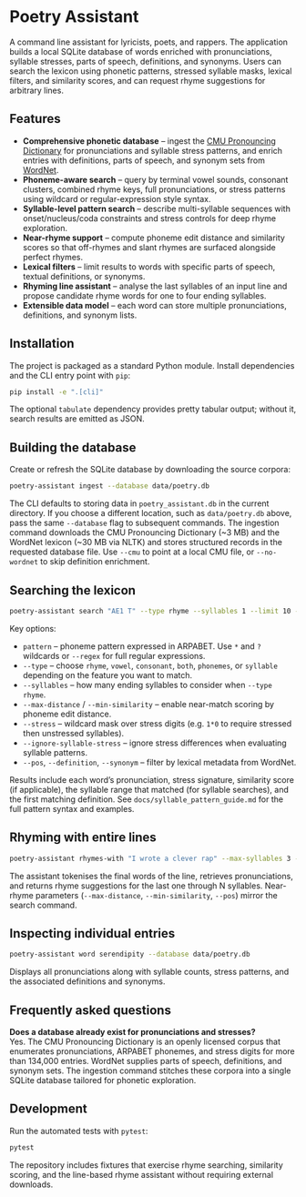 # Poetry Assistant

A command line assistant for lyricists, poets, and rappers. The application builds a local SQLite database of words enriched with pronunciations, syllable stresses, parts of speech, definitions, and synonyms. Users can search the lexicon using phonetic patterns, stressed syllable masks, lexical filters, and similarity scores, and can request rhyme suggestions for arbitrary lines.

## Features

* **Comprehensive phonetic database** – ingest the [CMU Pronouncing Dictionary](https://github.com/cmusphinx/cmudict) for pronunciations and syllable stress patterns, and enrich entries with definitions, parts of speech, and synonym sets from [WordNet](https://wordnet.princeton.edu/).
* **Phoneme-aware search** – query by terminal vowel sounds, consonant clusters, combined rhyme keys, full pronunciations, or stress patterns using wildcard or regular-expression style syntax.
* **Syllable-level pattern search** – describe multi-syllable sequences with onset/nucleus/coda constraints and stress controls for deep rhyme exploration.
* **Near-rhyme support** – compute phoneme edit distance and similarity scores so that off-rhymes and slant rhymes are surfaced alongside perfect rhymes.
* **Lexical filters** – limit results to words with specific parts of speech, textual definitions, or synonyms.
* **Rhyming line assistant** – analyse the last syllables of an input line and propose candidate rhyme words for one to four ending syllables.
* **Extensible data model** – each word can store multiple pronunciations, definitions, and synonym lists.

## Installation

The project is packaged as a standard Python module. Install dependencies and the CLI entry point with `pip`:

```bash
pip install -e ".[cli]"
```

The optional `tabulate` dependency provides pretty tabular output; without it, search results are emitted as JSON.

## Building the database

Create or refresh the SQLite database by downloading the source corpora:

```bash
poetry-assistant ingest --database data/poetry.db
```

The CLI defaults to storing data in `poetry_assistant.db` in the current directory. If you choose a different location, such as `data/poetry.db` above, pass the same `--database` flag to subsequent commands. The ingestion command downloads the CMU Pronouncing Dictionary (~3 MB) and the WordNet lexicon (~30 MB via NLTK) and stores structured records in the requested database file. Use `--cmu` to point at a local CMU file, or `--no-wordnet` to skip definition enrichment.

## Searching the lexicon

```bash
poetry-assistant search "AE1 T" --type rhyme --syllables 1 --limit 10 --database data/poetry.db
```

Key options:

* `pattern` – phoneme pattern expressed in ARPABET. Use `*` and `?` wildcards or `--regex` for full regular expressions.
* `--type` – choose `rhyme`, `vowel`, `consonant`, `both`, `phonemes`, or `syllable` depending on the feature you want to match.
* `--syllables` – how many ending syllables to consider when `--type rhyme`.
* `--max-distance` / `--min-similarity` – enable near-match scoring by phoneme edit distance.
* `--stress` – wildcard mask over stress digits (e.g. `1*0` to require stressed then unstressed syllables).
* `--ignore-syllable-stress` – ignore stress differences when evaluating syllable patterns.
* `--pos`, `--definition`, `--synonym` – filter by lexical metadata from WordNet.

Results include each word’s pronunciation, stress signature, similarity score (if applicable), the syllable range that matched (for syllable searches), and the first matching definition. See `docs/syllable_pattern_guide.md` for the full pattern syntax and examples.

## Rhyming with entire lines

```bash
poetry-assistant rhymes-with "I wrote a clever rap" --max-syllables 3 --database data/poetry.db
```

The assistant tokenises the final words of the line, retrieves pronunciations, and returns rhyme suggestions for the last one through N syllables. Near-rhyme parameters (`--max-distance`, `--min-similarity`, `--pos`) mirror the search command.

## Inspecting individual entries

```bash
poetry-assistant word serendipity --database data/poetry.db
```

Displays all pronunciations along with syllable counts, stress patterns, and the associated definitions and synonyms.

## Frequently asked questions

**Does a database already exist for pronunciations and stresses?**  
Yes. The CMU Pronouncing Dictionary is an openly licensed corpus that enumerates pronunciations, ARPABET phonemes, and stress digits for more than 134,000 entries. WordNet supplies parts of speech, definitions, and synonym sets. The ingestion command stitches these corpora into a single SQLite database tailored for phonetic exploration.

## Development

Run the automated tests with `pytest`:

```bash
pytest
```

The repository includes fixtures that exercise rhyme searching, similarity scoring, and the line-based rhyme assistant without requiring external downloads.
